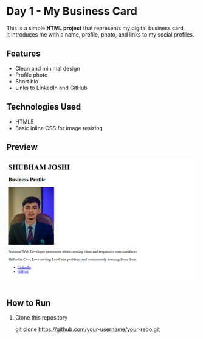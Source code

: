 # Day 1 - My Business Card

This is a simple **HTML project** that represents my digital business card.  
It introduces me with a name, profile, photo, and links to my social profiles.  

## Features
- Clean and minimal design  
- Profile photo  
- Short bio 
- Links to LinkedIn and GitHub  

## Technologies Used
- HTML5  
- Basic inline CSS for image resizing  

## Preview
![Business Card Screenshot](preview.png)

## How to Run
1. Clone this repository  

   git clone https://github.com/your-username/your-repo.git
